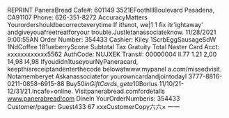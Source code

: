 REPRINT PaneraBread Cafe#: 601149 3521EFoothlll8oulevard Pasadena, CA91107 Phone: 626-351-8272 AccuracyMatters Yourordershouldbecorrecteverytime If it!snot, we|1 1 fix itr'ightaway' andgiveyouafreetreatforyour trouble.Justletanassociateknow. 11/28/2021 9:00:55AN Order Number: 354433 Cashier: Kiley 1ScrbEggSausageSdW 1NdCoffee 181ueberryScone Subtotal Tax Gratuity Total Naster Card Acct: xxxxxxxxxxxx5562 AuthCode: NUJXEK Trans#: 00000004 ll.77 1.21 2,00 14,98 l4,98 Ifyoudidn1tuseyourNyPaneracard, keepthisreceiptandenterthecode belowatwww.mypanel a.com/missedvisit. Notamemberyet Askanassociatefor yourowncardandjointodayl 3777-8816-0211-0858-6915-88 Buy$50inGiftCards,geta$10Borlus 11/10/21-12/31/21.Incafe+online. Visitpanerabread.comfordetalls www.panerabread!com Dineln YourOrderNumberis: 354433 Customer/pager: Guest433 67 xxxCustomerCopy六六× 一一